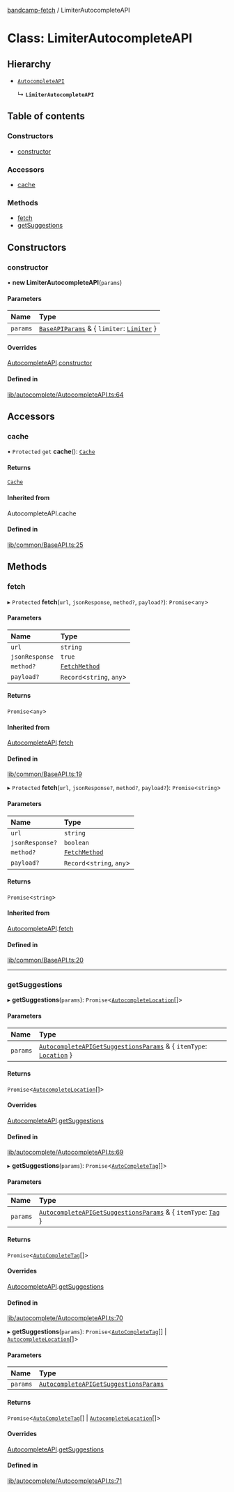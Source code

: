 [bandcamp-fetch](../README.md) / LimiterAutocompleteAPI

# Class: LimiterAutocompleteAPI

## Hierarchy

- [`AutocompleteAPI`](AutocompleteAPI.md)

  ↳ **`LimiterAutocompleteAPI`**

## Table of contents

### Constructors

- [constructor](LimiterAutocompleteAPI.md#constructor)

### Accessors

- [cache](LimiterAutocompleteAPI.md#cache)

### Methods

- [fetch](LimiterAutocompleteAPI.md#fetch)
- [getSuggestions](LimiterAutocompleteAPI.md#getsuggestions)

## Constructors

### constructor

• **new LimiterAutocompleteAPI**(`params`)

#### Parameters

| Name | Type |
| :------ | :------ |
| `params` | [`BaseAPIParams`](../interfaces/BaseAPIParams.md) & { `limiter`: [`Limiter`](Limiter.md)  } |

#### Overrides

[AutocompleteAPI](AutocompleteAPI.md).[constructor](AutocompleteAPI.md#constructor)

#### Defined in

[lib/autocomplete/AutocompleteAPI.ts:64](https://github.com/patrickkfkan/bandcamp-fetch/blob/7815c68/src/lib/autocomplete/AutocompleteAPI.ts#L64)

## Accessors

### cache

• `Protected` `get` **cache**(): [`Cache`](Cache.md)

#### Returns

[`Cache`](Cache.md)

#### Inherited from

AutocompleteAPI.cache

#### Defined in

[lib/common/BaseAPI.ts:25](https://github.com/patrickkfkan/bandcamp-fetch/blob/7815c68/src/lib/common/BaseAPI.ts#L25)

## Methods

### fetch

▸ `Protected` **fetch**(`url`, `jsonResponse`, `method?`, `payload?`): `Promise`<`any`\>

#### Parameters

| Name | Type |
| :------ | :------ |
| `url` | `string` |
| `jsonResponse` | ``true`` |
| `method?` | [`FetchMethod`](../enums/FetchMethod.md) |
| `payload?` | `Record`<`string`, `any`\> |

#### Returns

`Promise`<`any`\>

#### Inherited from

[AutocompleteAPI](AutocompleteAPI.md).[fetch](AutocompleteAPI.md#fetch)

#### Defined in

[lib/common/BaseAPI.ts:19](https://github.com/patrickkfkan/bandcamp-fetch/blob/7815c68/src/lib/common/BaseAPI.ts#L19)

▸ `Protected` **fetch**(`url`, `jsonResponse?`, `method?`, `payload?`): `Promise`<`string`\>

#### Parameters

| Name | Type |
| :------ | :------ |
| `url` | `string` |
| `jsonResponse?` | `boolean` |
| `method?` | [`FetchMethod`](../enums/FetchMethod.md) |
| `payload?` | `Record`<`string`, `any`\> |

#### Returns

`Promise`<`string`\>

#### Inherited from

[AutocompleteAPI](AutocompleteAPI.md).[fetch](AutocompleteAPI.md#fetch)

#### Defined in

[lib/common/BaseAPI.ts:20](https://github.com/patrickkfkan/bandcamp-fetch/blob/7815c68/src/lib/common/BaseAPI.ts#L20)

___

### getSuggestions

▸ **getSuggestions**(`params`): `Promise`<[`AutocompleteLocation`](../interfaces/AutocompleteLocation.md)[]\>

#### Parameters

| Name | Type |
| :------ | :------ |
| `params` | [`AutocompleteAPIGetSuggestionsParams`](../interfaces/AutocompleteAPIGetSuggestionsParams.md) & { `itemType`: [`Location`](../enums/AutocompleteItemType.md#location)  } |

#### Returns

`Promise`<[`AutocompleteLocation`](../interfaces/AutocompleteLocation.md)[]\>

#### Overrides

[AutocompleteAPI](AutocompleteAPI.md).[getSuggestions](AutocompleteAPI.md#getsuggestions)

#### Defined in

[lib/autocomplete/AutocompleteAPI.ts:69](https://github.com/patrickkfkan/bandcamp-fetch/blob/7815c68/src/lib/autocomplete/AutocompleteAPI.ts#L69)

▸ **getSuggestions**(`params`): `Promise`<[`AutoCompleteTag`](../interfaces/AutoCompleteTag.md)[]\>

#### Parameters

| Name | Type |
| :------ | :------ |
| `params` | [`AutocompleteAPIGetSuggestionsParams`](../interfaces/AutocompleteAPIGetSuggestionsParams.md) & { `itemType`: [`Tag`](../enums/AutocompleteItemType.md#tag)  } |

#### Returns

`Promise`<[`AutoCompleteTag`](../interfaces/AutoCompleteTag.md)[]\>

#### Overrides

[AutocompleteAPI](AutocompleteAPI.md).[getSuggestions](AutocompleteAPI.md#getsuggestions)

#### Defined in

[lib/autocomplete/AutocompleteAPI.ts:70](https://github.com/patrickkfkan/bandcamp-fetch/blob/7815c68/src/lib/autocomplete/AutocompleteAPI.ts#L70)

▸ **getSuggestions**(`params`): `Promise`<[`AutoCompleteTag`](../interfaces/AutoCompleteTag.md)[] \| [`AutocompleteLocation`](../interfaces/AutocompleteLocation.md)[]\>

#### Parameters

| Name | Type |
| :------ | :------ |
| `params` | [`AutocompleteAPIGetSuggestionsParams`](../interfaces/AutocompleteAPIGetSuggestionsParams.md) |

#### Returns

`Promise`<[`AutoCompleteTag`](../interfaces/AutoCompleteTag.md)[] \| [`AutocompleteLocation`](../interfaces/AutocompleteLocation.md)[]\>

#### Overrides

[AutocompleteAPI](AutocompleteAPI.md).[getSuggestions](AutocompleteAPI.md#getsuggestions)

#### Defined in

[lib/autocomplete/AutocompleteAPI.ts:71](https://github.com/patrickkfkan/bandcamp-fetch/blob/7815c68/src/lib/autocomplete/AutocompleteAPI.ts#L71)
